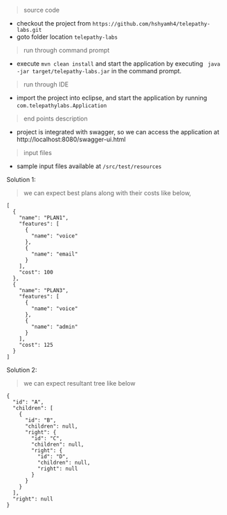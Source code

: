 > source code
- checkout the project from ```https://github.com/hshyamh4/telepathy-labs.git```
- goto folder location ```telepathy-labs```
> run through command prompt
- execute ```mvn clean install``` and start the application by executing ``` java -jar target/telepathy-labs.jar``` in the command prompt.
> run through IDE 
- import the project into eclipse, and start the application by running ```com.telepathylabs.Application```
> end points description
- project is integrated with swagger, so we can access the application at http://localhost:8080/swagger-ui.html 
> input files
- sample input files available at ```/src/test/resources```

Solution 1: 

> we can expect best plans along with their costs like below,
```
[
  {
    "name": "PLAN1",
    "features": [
      {
        "name": "voice"
      },
      {
        "name": "email"
      }
    ],
    "cost": 100
  },
  {
    "name": "PLAN3",
    "features": [
      {
        "name": "voice"
      },
      {
        "name": "admin"
      }
    ],
    "cost": 125
  }
]
```

Solution 2: 
> we can expect resultant tree like below
```
{
  "id": "A",
  "children": [
    {
      "id": "B",
      "children": null,
      "right": {
        "id": "C",
        "children": null,
        "right": {
          "id": "D",
          "children": null,
          "right": null
        }
      }
    }
  ],
  "right": null
}
```
